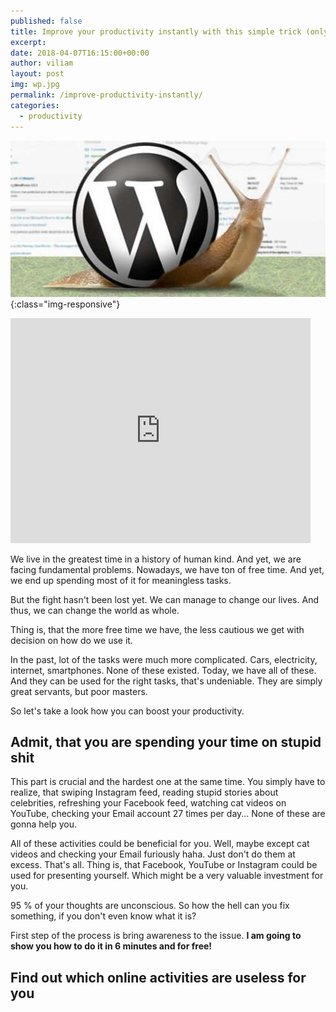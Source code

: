 ```yaml
---
published: false
title: Improve your productivity instantly with this simple trick (only for computer users)
excerpt: 
date: 2018-04-07T16:15:00+00:00
author: viliam
layout: post
img: wp.jpg
permalink: /improve-productivity-instantly/
categories:
  - productivity
---
```


![Wordpress is very slow](/images/wpslow.jpg){:class="img-responsive"}

<iframe width="480" height="360" src="https://www.youtube.com/embed/2ET8hsW6xAk" frameborder="0"> </iframe>

We live in the greatest time in a history of human kind. And yet, we are facing fundamental problems. Nowadays, we have ton of free time. And yet, we end up spending most of it for meaningless tasks. 

But the fight hasn't been lost yet. We can manage to change our lives. And thus, we can change the world as whole.

Thing is, that the more free time we have, the less cautious we get with decision on how do we use it. 

In the past, lot of the tasks were much more complicated. Cars, electricity, internet, smartphones. None of these existed. Today, we have all of these. And they can be used for the right tasks, that's undeniable. They are simply great servants, but poor masters. 

So let's take a look how you can boost your productivity. 

## Admit, that you are spending your time on stupid shit

This part is crucial and the hardest one at the same time. You simply have to realize, that swiping Instagram feed, reading stupid stories about celebrities, refreshing your Facebook feed, watching cat videos on YouTube, checking your Email account 27 times per day... None of these are gonna help you.

All of these activities could be beneficial for you. Well, maybe except cat videos and checking your Email furiously haha. Just don't do them at excess. That's all. Thing is, that Facebook, YouTube or Instagram could be used for presenting yourself. Which might be a very valuable investment for you. 

95 % of your thoughts are unconscious. So how the hell can you fix something, if you don't even know what it is? 

First step of the process is bring awareness to the issue. **I am going to show you how to do it in 6 minutes and for free!**

## Find out which online activities are useless for you

